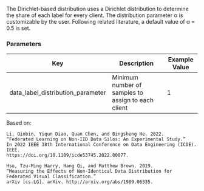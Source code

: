 The Dirichlet-based distribution uses a Dirichlet distribution to determine the share of each label for every client. The distribution parameter α is
customizable by the user. Following related literature, a default value of α = 0.5 is set.

### Parameters


| Key                               | Description                                        | Example Value |
|-----------------------------------|----------------------------------------------------|---------------|
| data_label_distribution_parameter | Minimum number of samples to assign to each client | 1             |


Based on:
```
Li, Qinbin, Yiqun Diao, Quan Chen, and Bingsheng He. 2022. 
“Federated Learning on Non-IID Data Silos: An Experimental Study.” 
In 2022 IEEE 38th International Conference on Data Engineering (ICDE). IEEE. 
https://doi.org/10.1109/icde53745.2022.00077.
```
```
Hsu, Tzu-Ming Harry, Hang Qi, and Matthew Brown. 2019. 
“Measuring the Effects of Non-Identical Data Distribution for Federated Visual Classification.” 
arXiv [cs.LG]. arXiv. http://arxiv.org/abs/1909.06335.
```